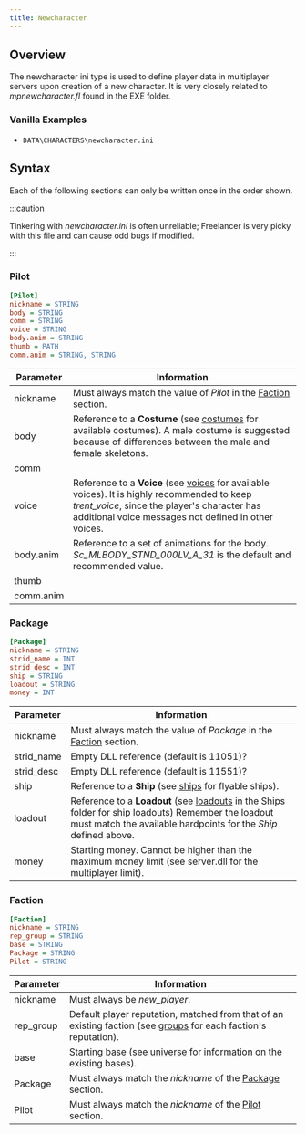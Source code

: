 ```yaml
---
title: Newcharacter
---
```


## Overview

The newcharacter ini type is used to define player data in multiplayer servers upon creation of a new character. It is very closely related to _mpnewcharacter.fl_ found in the EXE folder.

### Vanilla Examples

- `DATA\CHARACTERS\newcharacter.ini`

## Syntax

Each of the following sections can only be written once in the order shown.

:::caution

Tinkering with _newcharacter.ini_ is often unreliable; Freelancer is very picky with this file and can cause odd bugs if modified.

:::

### Pilot

```ini
[Pilot]
nickname = STRING
body = STRING
comm = STRING
voice = STRING
body.anim = STRING
thumb = PATH
comm.anim = STRING, STRING
```

| Parameter | Information                                                                                                                                                                                                      |
| --------- | ---------------------------------------------------------------------------------------------------------------------------------------------------------------------------------------------------------------- |
| nickname  | Must always match the value of _Pilot_ in the [Faction](#faction) section.                                                                                                                                       |
| body      | Reference to a **Costume** (see [costumes](costumes.md) for available costumes). A male costume is suggested because of differences between the male and female skeletons.                                       |
| comm      |
| voice     | Reference to a **Voice** (see [voices](voices.md) for available voices). It is highly recommended to keep _trent_voice_, since the player's character has additional voice messages not defined in other voices. |
| body.anim | Reference to a set of animations for the body. _Sc_MLBODY_STND_000LV_A_31_ is the default and recommended value.                                                                                                 |
| thumb     |
| comm.anim |

### Package

```ini
[Package]
nickname = STRING
strid_name = INT
strid_desc = INT
ship = STRING
loadout = STRING
money = INT
```

| Parameter  | Information                                                                                                                                                                           |
| ---------- | ------------------------------------------------------------------------------------------------------------------------------------------------------------------------------------- |
| nickname   | Must always match the value of _Package_ in the [Faction](#faction) section.                                                                                                          |
| strid_name | Empty DLL reference (default is 11051)?                                                                                                                                               |
| strid_desc | Empty DLL reference (default is 11551)?                                                                                                                                               |
| ship       | Reference to a **Ship** (see [ships](ships.md) for flyable ships).                                                                                                                    |
| loadout    | Reference to a **Loadout** (see [loadouts](loadouts.md) in the Ships folder for ship loadouts) Remember the loadout must match the available hardpoints for the _Ship_ defined above. |
| money      | Starting money. Cannot be higher than the maximum money limit (see server.dll for the multiplayer limit).                                                                             |

### Faction

```ini
[Faction]
nickname = STRING
rep_group = STRING
base = STRING
Package = STRING
Pilot = STRING
```

| Parameter | Information                                                                                                                  |
| --------- | ---------------------------------------------------------------------------------------------------------------------------- |
| nickname  | Must always be _new_player_.                                                                                                 |
| rep_group | Default player reputation, matched from that of an existing faction (see [groups](groups.md) for each faction's reputation). |
| base      | Starting base (see [universe](universe.md) for information on the existing bases).                                           |
| Package   | Must always match the _nickname_ of the [Package](#package) section.                                                         |
| Pilot     | Must always match the _nickname_ of the [Pilot](#pilot) section.                                                             |
